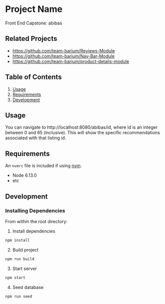 # Project Name

Front End Capstone: abibas

## Related Projects

  - https://github.com/team-barium/Reviews-Module
  - https://github.com/team-barium/Nav-Bar-Module
  - https://github.com/team-barium/product-details-module

## Table of Contents

1. [Usage](#Usage)
1. [Requirements](#requirements)
1. [Development](#development)

## Usage

You can navigate to http://localhost:8080/abibas/id, where id is an integer between 0 and 65 (inclusive). This will show the specific recommendations associated with that listing id.

## Requirements

An `nvmrc` file is included if using [nvm](https://github.com/creationix/nvm).

- Node 6.13.0
- etc

## Development

### Installing Dependencies

From within the root directory:

1. Install dependencies
```sh
npm install
  ```
2. Build project
```sh
npm run build
  ```
3. Start server 
```sh
npm start
  ```
4. Seed database
```sh
npm run seed
  ```

